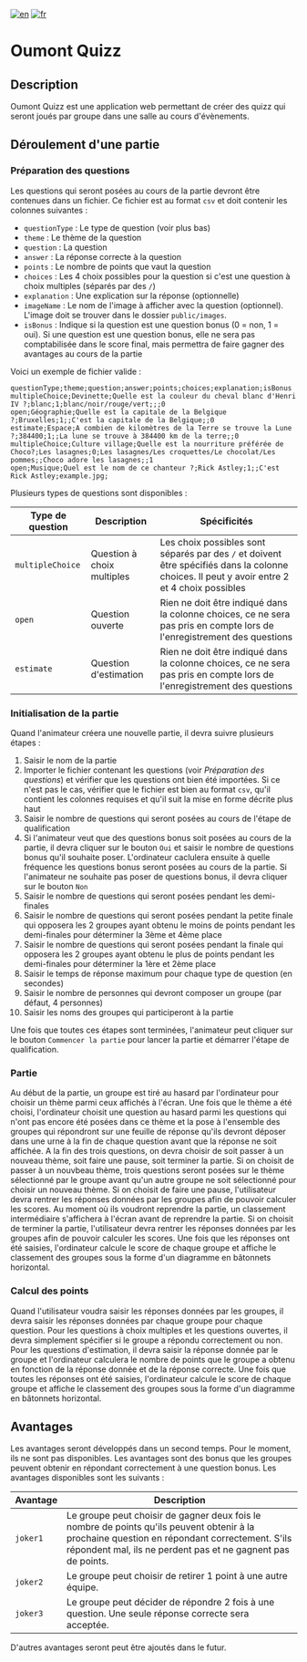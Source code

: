 [![en](https://img.shields.io/badge/language-english-red)](./README.md)
[![fr](https://img.shields.io/badge/langue-français-brightgreen)](./README.fr.md)

# Oumont Quizz

## Description

Oumont Quizz est une application web permettant de créer des quizz qui seront joués par groupe dans une salle au cours d'évènements.

## Déroulement d'une partie

### Préparation des questions

Les questions qui seront posées au cours de la partie devront être contenues dans un fichier. Ce fichier est au format `csv` et doit contenir les colonnes suivantes :

- `questionType` : Le type de question (voir plus bas)
- `theme` : Le thème de la question
- `question` : La question
- `answer` : La réponse correcte à la question
- `points` : Le nombre de points que vaut la question
- `choices` : Les 4 choix possibles pour la question si c'est une question à choix multiples (séparés par des `/`)
- `explanation` : Une explication sur la réponse (optionnelle)
- `imageName` : Le nom de l'image à afficher avec la question (optionnel). L'image doit se trouver dans le dossier `public/images`.
- `isBonus` : Indique si la question est une question bonus (0 = non, 1 = oui). Si une question est une question bonus, elle ne sera pas comptabilisée dans le score final, mais permettra de faire gagner des avantages au cours de la partie

Voici un exemple de fichier valide :

```csv
questionType;theme;question;answer;points;choices;explanation;isBonus
multipleChoice;Devinette;Quelle est la couleur du cheval blanc d'Henri IV ?;blanc;1;blanc/noir/rouge/vert;;;0
open;Géographie;Quelle est la capitale de la Belgique ?;Bruxelles;1;;C'est la capitale de la Belgique;;0
estimate;Espace;A combien de kilomètres de la Terre se trouve la Lune ?;384400;1;;La lune se trouve à 384400 km de la terre;;0
multipleChoice;Culture village;Quelle est la nourriture préférée de Choco?;Les lasagnes;0;Les lasagnes/Les croquettes/Le chocolat/Les pommes;;Choco adore les lasagnes;;1
open;Musique;Quel est le nom de ce chanteur ?;Rick Astley;1;;C'est Rick Astley;example.jpg;
```

Plusieurs types de questions sont disponibles :

| Type de question | Description                | Spécificités                                                                                                                                 |
| ---------------- | -------------------------- | -------------------------------------------------------------------------------------------------------------------------------------------- |
| `multipleChoice` | Question à choix multiples | Les choix possibles sont séparés par des `/` et doivent être spécifiés dans la colonne choices. Il peut y avoir entre 2 et 4 choix possibles |
| `open`           | Question ouverte           | Rien ne doit être indiqué dans la colonne choices, ce ne sera pas pris en compte lors de l'enregistrement des questions                      |
| `estimate`       | Question d'estimation      | Rien ne doit être indiqué dans la colonne choices, ce ne sera pas pris en compte lors de l'enregistrement des questions                      |

### Initialisation de la partie

Quand l'animateur créera une nouvelle partie, il devra suivre plusieurs étapes :

1. Saisir le nom de la partie
2. Importer le fichier contenant les questions (voir _Préparation des questions_) et vérifier que les questions ont bien été importées. Si ce n'est pas le cas, vérifier que le fichier est bien au format `csv`, qu'il contient les colonnes requises et qu'il suit la mise en forme décrite plus haut
3. Saisir le nombre de questions qui seront posées au cours de l'étape de qualification
4. Si l'animateur veut que des questions bonus soit posées au cours de la partie, il devra cliquer sur le bouton `Oui` et saisir le nombre de questions bonus qu'il souhaite poser. L'ordinateur caclulera ensuite à quelle fréquence les questions bonus seront posées au cours de la partie. Si l'animateur ne souhaite pas poser de questions bonus, il devra cliquer sur le bouton `Non`
5. Saisir le nombre de questions qui seront posées pendant les demi-finales
6. Saisir le nombre de questions qui seront posées pendant la petite finale qui opposera les 2 groupes ayant obtenu le moins de points pendant les demi-finales pour déterminer la 3ème et 4ème place
7. Saisir le nombre de questions qui seront posées pendant la finale qui opposera les 2 groupes ayant obtenu le plus de points pendant les demi-finales pour déterminer la 1ère et 2ème place
8. Saisir le temps de réponse maximum pour chaque type de question (en secondes)
9. Saisir le nombre de personnes qui devront composer un groupe (par défaut, 4 personnes)
10. Saisir les noms des groupes qui participeront à la partie

Une fois que toutes ces étapes sont terminées, l'animateur peut cliquer sur le bouton `Commencer la partie` pour lancer la partie et démarrer l'étape de qualification.

### Partie

Au début de la partie, un groupe est tiré au hasard par l'ordinateur pour choisir un thème parmi ceux affichés à l'écran. Une fois que le thème a été choisi, l'ordinateur choisit une question au hasard parmi les questions qui n'ont pas encore été posées dans ce thème et la pose à l'ensemble des groupes qui répondront sur une feuille de réponse qu'ils devront déposer dans une urne à la fin de chaque question avant que la réponse ne soit affichée.
A la fin des trois questions, on devra choisir de soit passer à un nouveau thème, soit faire une pause, soit terminer la partie. Si on choisit de passer à un nouvbeau thème, trois questions seront posées sur le thème sélectionné par le groupe avant qu'un autre groupe ne soit sélectionné pour choisir un nouveau thème. Si on choisit de faire une pause, l'utilisateur devra rentrer les réponses données par les groupes afin de pouvoir calculer les scores. Au moment où ils voudront reprendre la partie, un classement intermédiaire s'affichera à l'écran avant de reprendre la partie. Si on choisit de terminer la partie, l'utilisateur devra rentrer les réponses données par les groupes afin de pouvoir calculer les scores. Une fois que les réponses ont été saisies, l'ordinateur calcule le score de chaque groupe et affiche le classement des groupes sous la forme d'un diagramme en bâtonnets horizontal.

### Calcul des points

Quand l'utilisateur voudra saisir les réponses données par les groupes, il devra saisir les réponses données par chaque groupe pour chaque question.
Pour les questions à choix multiples et les questions ouvertes, il devra simplement spécifier si le groupe a répondu correctement ou non.
Pour les questions d'estimation, il devra saisir la réponse donnée par le groupe et l'ordinateur calculera le nombre de points que le groupe a obtenu en fonction de la réponse donnée et de la réponse correcte.
Une fois que toutes les réponses ont été saisies, l'ordinateur calcule le score de chaque groupe et affiche le classement des groupes sous la forme d'un diagramme en bâtonnets horizontal.

## Avantages

Les avantages seront développés dans un second temps. Pour le moment, ils ne sont pas disponibles.
Les avantages sont des bonus que les groupes peuvent obtenir en répondant correctement à une question bonus.
Les avantages disponibles sont les suivants :

| Avantage  | Description                                                                                                                                                                                                   |
| --------- | ------------------------------------------------------------------------------------------------------------------------------------------------------------------------------------------------------------- |
| `joker1`  | Le groupe peut choisir de gagner deux fois le nombre de points qu'ils peuvent obtenir à la prochaine question en répondant correctement. S'ils répondent mal, ils ne perdent pas et ne gagnent pas de points. |
| `joker2`  | Le groupe peut choisir de retirer 1 point à une autre équipe.                                                                                                                                                 |
| `joker3`  | Le groupe peut décider de répondre 2 fois à une question. Une seule réponse correcte sera acceptée.                                                                                                           |

D'autres avantages seront peut être ajoutés dans le futur.
